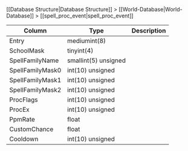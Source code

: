 [[Database Structure|Database Structure]] > [[World-Database|World-Database]] > [[spell_proc_event|spell_proc_event]]

Column | Type | Description
--- | --- | ---
Entry | mediumint(8) | 
SchoolMask | tinyint(4) | 
SpellFamilyName | smallint(5) unsigned | 
SpellFamilyMask0 | int(10) unsigned | 
SpellFamilyMask1 | int(10) unsigned | 
SpellFamilyMask2 | int(10) unsigned | 
ProcFlags | int(10) unsigned | 
ProcEx | int(10) unsigned | 
PpmRate | float | 
CustomChance | float | 
Cooldown | int(10) unsigned | 
